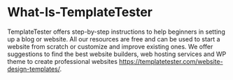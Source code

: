 # What-Is-TemplateTester
TemplateTester offers step-by-step instructions to help beginners in setting up a blog or website.  All our resources are free and can be used to start a website from scratch or customize and improve existing ones.  We offer suggestions to find the best website builders, web hosting services and WP theme to create professional websites https://templatetester.com/website-design-templates/.

